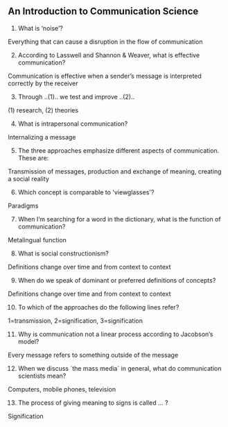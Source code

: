 ## An Introduction to Communication Science

1. What is ‘noise’?

Everything that can cause a disruption in the flow of communication

2. According to Lasswell and Shannon & Weaver, what is effective communication?

Communication is effective when a sender’s message is interpreted correctly by the receiver

3. Through ..(1).. we test and improve ..(2)..

(1) research, (2) theories

4. What is intrapersonal communication?

Internalizing a message

5. The three approaches emphasize different aspects of communication. These are:

Transmission of messages, production and exchange of meaning, creating a social reality

6. Which concept is comparable to 'viewglasses'?

Paradigms

7. When I’m searching for a word in the dictionary, what is the function of communication?

Metalingual function

8. What is social constructionism?

Definitions change over time and from context to context

9. When do we speak of dominant or preferred definitions of concepts?

Definitions change over time and from context to context

10. To which of the approaches do the following lines refer?

1=transmission, 2=signification, 3=signification

11. Why is communication not a linear process according to Jacobson’s model?

Every message refers to something outside of the message

12. When we discuss ´the mass media´ in general, what do communication scientists mean?

Computers, mobile phones, television

13. The process of giving meaning to signs is called … ?

Signification